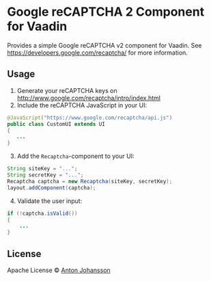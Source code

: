 # Google reCAPTCHA 2 Component for Vaadin

Provides a simple Google reCAPTCHA v2 component for Vaadin. See https://developers.google.com/recaptcha/ for more information.


## Usage

1. Generate your reCAPTCHA keys on http://www.google.com/recaptcha/intro/index.html
2. Include the reCAPTCHA JavaScript in your UI:
```java
@JavaScript("https://www.google.com/recaptcha/api.js")
public class CustomUI extends UI
{
   ...
}
```
3. Add the ```Recaptcha```-component to your UI:
```java
String siteKey = "...";
String secretKey = "...";
Recaptcha captcha = new Recaptcha(siteKey, secretKey);
layout.addComponent(captcha);
```
4. Validate the user input:
```java
if (!captcha.isValid())
{
    ...
}
```

## License

Apache License © [Anton Johansson](https://github.com/anton-johansson)
